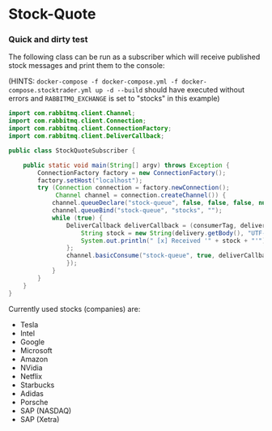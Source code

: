 # Stock-Quote

### Quick and dirty test

The following class can be run as a subscriber which will receive published stock messages and print them to the console:

(HINTS: `docker-compose -f docker-compose.yml -f docker-compose.stocktrader.yml up -d --build` should have executed without errors and `RABBITMQ_EXCHANGE` is set to "stocks" in this example)

```Java
import com.rabbitmq.client.Channel;
import com.rabbitmq.client.Connection;
import com.rabbitmq.client.ConnectionFactory;
import com.rabbitmq.client.DeliverCallback;

public class StockQuoteSubscriber {

    public static void main(String[] argv) throws Exception {
        ConnectionFactory factory = new ConnectionFactory();
        factory.setHost("localhost");
        try (Connection connection = factory.newConnection();
             Channel channel = connection.createChannel()) {
            channel.queueDeclare("stock-queue", false, false, false, null);
            channel.queueBind("stock-queue", "stocks", "");
            while (true) {
                DeliverCallback deliverCallback = (consumerTag, delivery) -> {
                    String stock = new String(delivery.getBody(), "UTF-8");
                    System.out.println(" [x] Received '" + stock + "'");
                };
                channel.basicConsume("stock-queue", true, deliverCallback, consumerTag -> {
                });
            }
        }
    }
}
```
Currently used stocks (companies) are:
- Tesla
- Intel
- Google
- Microsoft
- Amazon
- NVidia
- Netflix
- Starbucks
- Adidas
- Porsche
- SAP (NASDAQ)
- SAP (Xetra)